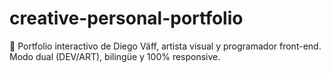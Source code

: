 # creative-personal-portfolio
🧬 Portfolio interactivo de Diego Väff, artista visual y programador front-end. Modo dual (DEV/ART), bilingüe y 100% responsive.
